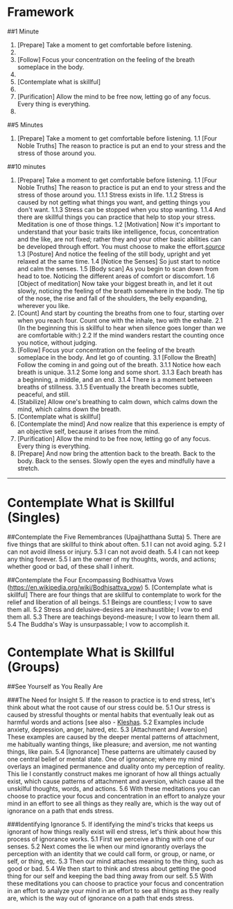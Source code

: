 Framework
==========

##1 Minute
1. [Prepare] Take a moment to get comfortable before listening.
2. 
3. [Follow] Focus your concentration on the feeling of the breath someplace in the body.
4.
5. [Contemplate what is skillful]
6.
7. [Purification] Allow the mind to be free now, letting go of any focus. Every thing is everything.
8. 



##5 Minutes
1.	[Prepare] Take a moment to get comfortable before listening.
	1.1 [Four Noble Truths] The reason to practice is put an end to your stress and the stress of those around you.


##10 minutes
1.	[Prepare] Take a moment to get comfortable before listening.
	1.1 [Four Noble Truths] The reason to practice is put an end to your stress and the stress of those around you.
		1.1.1	Stress exists in life.
		1.1.2	Stress is caused by not getting what things you want, and getting things you don't want.
		1.1.3	Stress can be stopped when you stop wanting.
		1.1.4	And there are skillful things you can practice that help to stop your stress. Meditation is one of those things.
	1.2 [Motivation] Now it's important to understand that your basic traits like intelligence, focus, concentration and the like, are not fixed; rather they and your other basic abilities can be developed through effort. You must choose to make the effort.*[source](http://mindsetonline.com/whatisit/about/)*
	1.3	[Posture] And notice the feeling of the still body, upright and yet relaxed at the same time. 
	1.4	[Notice the Senses] So just start to notice and calm the senses.
	1.5	[Body scan] As you begin to scan down from head to toe. Noticing the different areas of comfort or discomfort.
	1.6	[Object of meditation] Now take your biggest breath in, and let it out slowly, noticing the feeling of the breath somewhere in the body. The tip of the nose, the rise and fall of the shoulders, the belly expanding, wherever you like.
2.	[Count] And start by counting the breaths from one to four, starting over when you reach four. Count one with the inhale, two with the exhale.
	2.1	(In the beginning this is skillful to hear when silence goes longer than we are comfortable with:)
	2.2	If the mind wanders restart the counting once you notice, without judging.
3.	[Follow] Focus your concentration on the feeling of the breath someplace in the body. And let go of counting.
	3.1	[Follow the Breath] Follow the coming in and going out of the breath. 
		3.1.1	Notice how each breath is unique.
		3.1.2	Some long and some short. 
		3.1.3	Each breath has a beginning, a middle, and an end. 
		3.1.4	There is a moment between breaths of stillness.
		3.1.5	Eventually the breath becomes subtle, peaceful, and still. 
4.	[Stabilize] Allow one's breathing to calm down, which calms down the mind, which calms down the breath.
5.	[Contemplate what is skillful] 
6.	[Contemplate the mind] And now realize that this experience is empty of an objective self, because it arises from the mind. 
7.	[Purification] Allow the mind to be free now, letting go of any focus. Every thing is everything. 
8.	[Prepare] And now bring the attention back to the breath. Back to the body. Back to the senses. Slowly open the eyes and mindfully have a stretch.

---

Contemplate What is Skillful (Singles)
======================

##Contemplate the Five Remembrances (Upajjhatthana Sutta)
5. There are five things that are skillful to think about often.
	5.1	I can not avoid aging.
	5.2	I can not avoid illness or injury.
	5.3	I can not avoid death.
	5.4	I can not keep any thing forever.
	5.5 I am the owner of my thoughts, words, and actions; whether good or bad, of these shall I inherit.

##Contemplate the Four Encompassing Bodhisattva Vows (https://en.wikipedia.org/wiki/Bodhisattva_vow)
5. [Contemplate what is skillful] There are four things that are skillful to contemplate to work for the relief and liberation of all beings.
	5.1	Beings are countless; I vow to save them all.
	5.2	Stress and delusive-desires are inexhaustible; I vow to end them all.
	5.3	There are teachings beyond-measure; I vow to learn them all.
	5.4	The Buddha's Way is unsurpassable; I vow to accomplish it.

Contemplate What is Skillful (Groups)
======================

##See Yourself as You Really Are

###The Need for Insight
5.	If the reason to practice is to end stress, let's think about what the root cause of our stress could be.
	5.1	Our stress is caused by stressful thoughts or mental habits that eventually leak out as harmful words and actions [see also - [Kleshas](https://en.wikipedia.org/wiki/Kleshas_(Buddhism)).
	5.2	Examples include anxiety, depression, anger, hatred, etc.
	5.3	[Attachment and Aversion] These examples are caused by the deeper mental patterns of attachment, me habitually wanting things, like pleasure; and aversion, me not wanting things, like pain.
	5.4	[Ignorance] These patterns are ultimately caused by one central belief or mental state. One of ignorance; where my mind overlays an imagined permanence and duality onto my perception of reality. This lie I constantly construct makes me ignorant of how all things actually exist, which cause patterns of attachment and aversion, which cause all the unskilful thoughts, words, and actions. 
	5.6	With these meditations you can choose to practice your focus and concentration in an effort to analyze your mind in an effort to see all things as they really are, which is the way out of ignorance on a path that ends stress.

###Identifying Ignorance
5.	If identifying the mind's tricks that keeps us ignorant of how things really exist will end stress, let's think about how this process of ignorance works.
	5.1	First we perceive a thing with one of our senses.
	5.2	Next comes the lie when our mind ignorantly overlays the perception with an identity that we could call form, or group, or name, or self, or thing, etc.
	5.3	Then our mind attaches meaning to the thing, such as good or bad.
	5.4 We then start to think and stress about getting the good thing for our self and keeping the bad thing away from our self.
	5.5 With these meditations you can choose to practice your focus and concentration in an effort to analyze your mind in an effort to see all things as they really are, which is the way out of ignorance on a path that ends stress.

